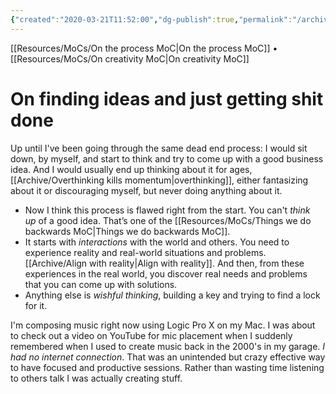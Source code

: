 ```yaml
---
{"created":"2020-03-21T11:52:00","dg-publish":true,"permalink":"/archive/get-shit-done/","dgPassFrontmatter":true,"updated":"2024-12-21T16:57:45.236+01:00"}
---
```


[[Resources/MoCs/On the process MoC\|On the process MoC]] • [[Resources/MoCs/On creativity MoC\|On creativity MoC]]
# On finding ideas and just getting shit done

Up until I've been going through the same dead end process: I would sit down, by myself, and start to think and try to come up with a good business idea. And I would usually end up thinking about it for ages, [[Archive/Overthinking kills momentum\|overthinking]], either fantasizing about it or discouraging myself, but never doing anything about it.

- Now I think this process is flawed right from the start. You can't *think up* of a good idea. That’s one of the [[Resources/MoCs/Things we do backwards MoC\|Things we do backwards MoC]].
- It starts with *interactions* with the world and others. You need to experience reality and real-world situations and problems. [[Archive/Align with reality\|Align with reality]]. And then, from these experiences in the real world, you discover real needs and problems that you can come up with solutions.
- Anything else is *wishful thinking*, building a key and trying to find a lock for it.

I'm composing music right now using Logic Pro X on my Mac. I was about to check out a video on YouTube for mic placement when I suddenly remembered when I used to create music back in the 2000's in my garage. *I had no internet connection*. That was an unintended but crazy effective way to have focused and productive sessions. Rather than wasting time listening to others talk I was actually creating stuff.